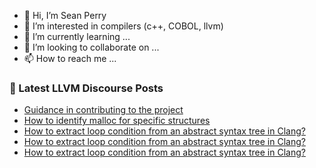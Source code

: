 - 👋 Hi, I’m Sean Perry
- 👀 I’m interested in compilers (c++, COBOL, llvm)
- 🌱 I’m currently learning ...
- 💞️ I’m looking to collaborate on ...
- 📫 How to reach me ...

<!---
s66perry/s66perry is a ✨ special ✨ repository because its `README.md` (this file) appears on your GitHub profile.
You can click the Preview link to take a look at your changes.
--->
### 📕 Latest LLVM Discourse Posts

<!-- DISCOURSE-LLVM:START -->
- [Guidance in contributing to the project](https://discourse.llvm.org/t/guidance-in-contributing-to-the-project/69008?page=3#post_59)
- [How to identify malloc for specific structures](https://discourse.llvm.org/t/how-to-identify-malloc-for-specific-structures/69490#post_3)
- [How to extract loop condition from an abstract syntax tree in Clang?](https://discourse.llvm.org/t/how-to-extract-loop-condition-from-an-abstract-syntax-tree-in-clang/69507#post_9)
- [How to extract loop condition from an abstract syntax tree in Clang?](https://discourse.llvm.org/t/how-to-extract-loop-condition-from-an-abstract-syntax-tree-in-clang/69507#post_8)
- [How to extract loop condition from an abstract syntax tree in Clang?](https://discourse.llvm.org/t/how-to-extract-loop-condition-from-an-abstract-syntax-tree-in-clang/69507#post_7)
<!-- DISCOURSE-LLVM:END -->
